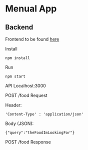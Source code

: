 # Menual App
## Backend

Frontend to be found [here](https://github.com/Sofia-Christ/menual)

Install
```
npm install
```

Run
```
npm start
```

API Localhost:3000

POST /food Request

Header:
```
'Content-Type' : 'application/json'
```
Body (JSON):
```
{"query":"theFoodImLookingFor"}
```

POST /food Response
